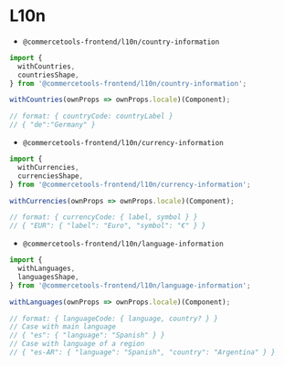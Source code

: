 # L10n

- `@commercetools-frontend/l10n/country-information`

```js
import {
  withCountries,
  countriesShape,
} from '@commercetools-frontend/l10n/country-information';

withCountries(ownProps => ownProps.locale)(Component);

// format: { countryCode: countryLabel }
// { "de":"Germany" }
```

- `@commercetools-frontend/l10n/currency-information`

```js
import {
  withCurrencies,
  currenciesShape,
} from '@commercetools-frontend/l10n/currency-information';

withCurrencies(ownProps => ownProps.locale)(Component);

// format: { currencyCode: { label, symbol } }
// { "EUR": { "label": "Euro", "symbol": "€" } }
```

- `@commercetools-frontend/l10n/language-information`

```js
import {
  withLanguages,
  languagesShape,
} from '@commercetools-frontend/l10n/language-information';

withLanguages(ownProps => ownProps.locale)(Component);

// format: { languageCode: { language, country? } }
// Case with main language
// { "es": { "language": "Spanish" } }
// Case with language of a region
// { "es-AR": { "language": "Spanish", "country": "Argentina" } }
```
